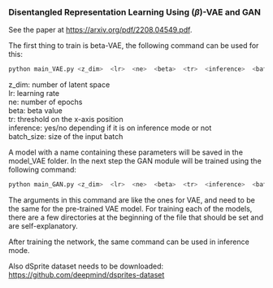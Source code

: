 ### Disentangled Representation Learning Using ($\beta$)-VAE and GAN
See the paper at https://arxiv.org/pdf/2208.04549.pdf.

The first thing to train is beta-VAE, the following command can be used for this:

```python
python main_VAE.py <z_dim>  <lr>  <ne>  <beta>  <tr>  <inference>  <batch_size>
```

z_dim: number of latent space <br>
lr: learning rate <br>
ne: number of epochs <br>
beta: beta value <br>
tr: threshold on the x-axis position <br>
inference: yes/no depending if it is on inference mode or not <br>
batch_size: size of the input batch <br>

A model with a name containing these parameters will be saved in the model_VAE folder. In the next step the GAN module will be trained using the following command:

```python
python main_GAN.py <z_dim>  <lr>  <ne>  <beta>  <tr>  <inference>  <batch_size>
```

The arguments in this command are like the ones for VAE, and need to be the same for the pre-trained VAE model. For training each of the models, there are a few
directories at the beginning of the file that should be set and are self-explanatory.

After training the network, the same command can be used in inference mode.

Also dSprite dataset needs to be downloaded: https://github.com/deepmind/dsprites-dataset

